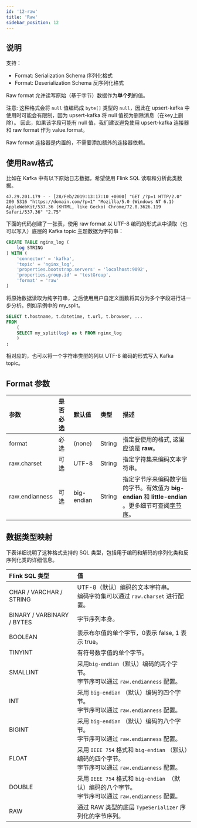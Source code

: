 ```yaml
---
id: '12-raw'
title: 'Raw'
sidebar_position: 12
---
```


## 说明

支持：

* Format: Serialization Schema 序列化格式
* Format: Deserialization Schema 反序列化格式

Raw format 允许读写原始（基于字节）数据作为**单个列**的值。

注意: 这种格式会将 `null` 值编码成 `byte[]` 类型的 `null`，因此在 upsert-kafka 中使用时可能会有限制，因为 upsert-kafka 将 null 值视为删除消息（在key上删除）。
因此，如果该字段可能有 null 值，我们建议避免使用 upsert-kafka 连接器和 raw format 作为 value.format。

Raw format 连接器是内置的，不需要添加额外的连接器依赖。

## 使用Raw格式

比如在 Kafka 中有以下原始日志数据，希望使用 Flink SQL 读取和分析此类数据。

```csv
47.29.201.179 - - [28/Feb/2019:13:17:10 +0000] "GET /?p=1 HTTP/2.0" 200 5316 "https://domain.com/?p=1" "Mozilla/5.0 (Windows NT 6.1) AppleWebKit/537.36 (KHTML, like Gecko) Chrome/72.0.3626.119 Safari/537.36" "2.75"
```

下面的代码创建了一张表，使用 raw format 以 UTF-8 编码的形式从中读取（也可以写入）底层的 Kafka topic 主题数据为字符串：

```sql
CREATE TABLE nginx_log (
    log STRING
) WITH (
    'connector' = 'kafka',
    'topic' = 'nginx_log',
    'properties.bootstrap.servers' = 'localhost:9092',
    'properties.group.id' = 'testGroup',
    'format' = 'raw'
)
```

将原始数据读取为纯字符串，之后使用用户自定义函数将其分为多个字段进行进一步分析。例如示例中的 my_split。

```sql
SELECT t.hostname, t.datetime, t.url, t.browser, ...
FROM
    (
    SELECT my_split(log) as t FROM nginx_log
    )
;
```

相对应的，也可以将一个字符串类型的列以 UTF-8 编码的形式写入 Kafka topic。

## Format 参数

| 参数              | 	是否必选 | 	默认值        | 	类型      | 	描述                                                                                                                               |
|:----------------|:------|:------------|:---------|:----------------------------------------------------------------------------------------------------------------------------------|
| format          | 	必选   | 	(none)     | 	String	 | 指定要使用的格式, 这里应该是 **raw**。                                                                                                          |
| raw.charset     | 	可选   | 	UTF-8      | 	String	 | 指定字符集来编码文本字符串。                                                                                                                    |
| raw.endianness	 | 可选    | 	big-endian | 	String  | 	指定字节序来编码数字值的字节。有效值为 **big-endian** 和 **little-endian** 。更多细节可查阅[字节序](https://zh.wikipedia.org/wiki/%E5%AD%97%E8%8A%82%E5%BA%8F)。 |

## 数据类型映射

下表详细说明了这种格式支持的 SQL 类型，包括用于编码和解码的序列化类和反序列化类的详细信息。

| Flink SQL 类型               | 	值                                                                            |
|:---------------------------|:------------------------------------------------------------------------------|
| CHAR / VARCHAR / STRING    | 	UTF-8（默认）编码的文本字符串。<br/>编码字符集可以通过 `raw.charset` 进行配置。                         |
| BINARY / VARBINARY / BYTES | 	字节序列本身。                                                                      |
| BOOLEAN                    | 	表示布尔值的单个字节，0表示 false, 1 表示 true。                                             |
| TINYINT                    | 	有符号数字值的单个字节。                                                                 |
| SMALLINT                   | 	采用`big-endian`（默认）编码的两个字节。<br/>字节序可以通过 `raw.endianness` 配置。                  |
| INT                        | 	采用 `big-endian` （默认）编码的四个字节。<br/>字节序可以通过 `raw.endianness` 配置。                |
| BIGINT                     | 	采用 `big-endian` （默认）编码的八个字节。<br/>字节序可以通过 `raw.endianness` 配置。                |
| FLOAT                      | 	采用 `IEEE 754` 格式和 `big-endian` （默认）编码的四个字节。<br/>字节序可以通过 `raw.endianness` 配置。 |
| DOUBLE                     | 	采用 `IEEE 754` 格式和 `big-endian `（默认）编码的八个字节。<br/>字节序可以通过 `raw.endianness` 配置。 |
| RAW                        | 	通过 RAW 类型的底层 `TypeSerializer` 序列化的字节序列。                                      |